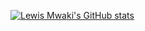 [![Lewis Mwaki's GitHub stats](https://github-readme-stats.vercel.app/api?username=lewismwaki&theme=vision-friendly-dark)](https://github.com/lewismwaki/github-readme-stats)
